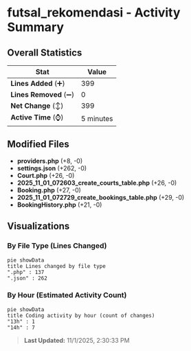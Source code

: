 # futsal_rekomendasi - Activity Summary 

## Overall Statistics

| Stat                   | Value                                                             |
| ---------------------- | ----------------------------------------------------------------- |
| **Lines Added** (➕)   | 399                                          |
| **Lines Removed** (➖) | 0                                        |
| **Net Change** (↕)    | 399                |
| **Active Time** (⌚)   | 5 minutes |


## Modified Files
- **providers.php** (+8, -0)
- **settings.json** (+262, -0)
- **Court.php** (+26, -0)
- **2025_11_01_072603_create_courts_table.php** (+26, -0)
- **Booking.php** (+27, -0)
- **2025_11_01_072729_create_bookings_table.php** (+29, -0)
- **BookingHistory.php** (+21, -0)

## Visualizations

### By File Type (Lines Changed)

```mermaid
pie showData
title Lines changed by file type
".php" : 137
".json" : 262
```

### By Hour (Estimated Activity Count)

```mermaid
pie showData
title Coding activity by hour (count of changes)
"13h" : 1
"14h" : 7
```


> **Last Updated:** 11/1/2025, 2:30:33 PM